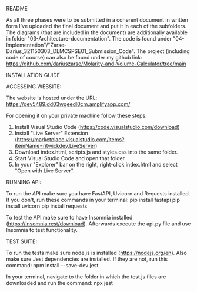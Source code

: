 README

As all three phases were to be submitted in a coherent document in written form I've uploaded the final document and put it in each of the subfolders.
The diagrams (that are included in the document) are additionally available in folder "03-Architecture-documentation".
The code is found under "04-Implementation"/"Zarse-Darius_321150303_DLMCSPSE01_Submission_Code".
The project (including code of course) can also be found under my github link: https://github.com/dariuszarse/Molarity-and-Volume-Calculator/tree/main

INSTALLATION GUIDE

ACCESSING WEBSITE:

The website is hosted under the URL:
https://dev5489.dd03wgeedl0cm.amplifyapp.com/

For opening it on your private machine follow these steps:
1. Install Visual Studio Code (https://code.visualstudio.com/download)
2. Install "Live Server" Extension (https://marketplace.visualstudio.com/items?itemName=ritwickdey.LiveServer)
3. Download index.html, scripts.js and styles.css into the same folder.
4. Start Visual Studio Code and open that folder.
5. In your "Explorer" bar on the right, right-click index.html and select "Open with Live Server".

RUNNING API:

To run the API make sure you have FastAPI, Uvicorn and Requests installed.
If you don't, run these commands in your terminal:
pip install fastapi
pip install uvicorn
pip install requests

To test the API make sure to have Insomnia installed (https://insomnia.rest/download).
Afterwards execute the api.py file and use Insomnia to test functionality. 

TEST SUITE:

To run the tests make sure node.js is installed (https://nodejs.org/en).
Also make sure Jest dependencies are installed. If they are not, run this command:
npm install --save-dev jest

In your terminal, navigate to the folder in which the test.js files are downloaded and run the command:
npx jest
